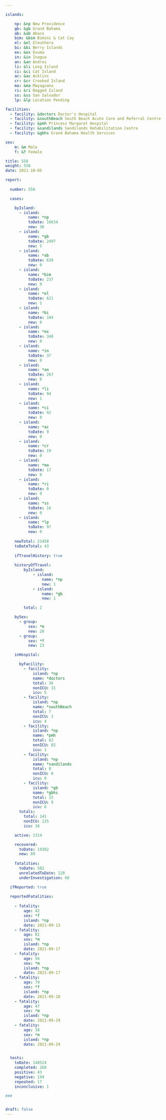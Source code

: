 ```yaml
---

islands:

    np: &np New Providence
    gb: &gb Grand Bahama
    ab: &ab Abaco
    bim: &bim Bimini & Cat Cay
    el: &el Eleuthera
    bi: &bi Berry Islands
    ex: &ex Exuma
    in: &in Inagua
    an: &an Andros
    li: &li Long Island
    ci: &ci Cat Island
    ac: &ac Acklins
    cr: &cr Crooked Island
    ma: &ma Mayaguana
    ri: &ri Ragged Island
    ss: &ss San Salvador
    lp: &lp Location Pending

facilities:
  - facility: &doctors Doctor's Hospital
  - facility: &southBeach South Beach Acute Care and Referral Centre
  - facility: &pmh Princess Margaret Hospital
  - facility: &sandilands Sandilands Rehabilitation Centre
  - facility: &gbhs Grand Bahama Health Services

sex:
    m: &m Male
    f: &f Female

title: 558
weight: 558
date: 2021-10-05

report:
  
  number: 558

  cases:

    byIsland:
      - island:
          name: *np 
          toDate: 16634
          new: 36
      - island:
          name: *gb 
          toDate: 2497 
          new: 5
      - island:
          name: *ab 
          toDate: 639 
          new: 0
      - island:
          name: *bim
          toDate: 237
          new: 0
      - island:
          name: *el 
          toDate: 621
          new: 1
      - island:
          name: *bi
          toDate: 104
          new: 0
      - island:
          name: *ex 
          toDate: 348
          new: 0
      - island:
          name: *in 
          toDate: 37 
          new: 0
      - island:
          name: *an 
          toDate: 267
          new: 0
      - island:
          name: *li 
          toDate: 94
          new: 1
      - island:
          name: *ci 
          toDate: 92
          new: 0
      - island:
          name: *ac 
          toDate: 9
          new: 0
      - island:
          name: *cr 
          toDate: 19
          new: 0
      - island:
          name: *ma 
          toDate: 17
          new: 0
      - island:
          name: *ri 
          toDate: 0
          new: 0
      - island:
          name: *ss  
          toDate: 16
          new: 0
      - island:
          name: *lp 
          toDate: 97
          new: 0
    
    newTotal: 21458
    toDateTotal: 43
    
    ifTravelHistory: true
    
    historyOfTravel:
        byIsland:
            - island:
                name: *np
                new: 1
            - island:
                name: *gb
                new: 1

        total: 2

    bySex:
      - group:
          sex: *m
          new: 20
      - group:
          sex: *f
          new: 23

    inHospital:

      byFacility:
        - facility:
            island: *np
            name: *doctors
            total: 36
            nonICU: 31
            icu: 5
        - facility:
            island: *np
            name: *southBeach
            total: 7
            nonICU: 3
            icu: 4
        - facility:
            island: *np
            name: *pmh
            total: 83
            nonICU: 82
            icu: 1
        - facility:
            island: *np
            name: *sandilands
            total: 0
            nonICU: 0
            icu: 0
        - facility:
            island: *gb
            name: *gbhs
            total: 15
            nonICU: 9
            icu: 6
      totals:
        total: 141    
        nonICU: 125 
        icu: 16

    active: 1314

    recovered: 
      toDate: 19382
      new: 89
    
    fatalities:
      toDate: 582
      unrelatedToDate: 120
      underInvestigation: 60

  ifReported: true
  
  reportedFatalities:
    
    - fatality: 
        age: 42
        sex: *f
        island: *np 
        date: 2021-09-13
    - fatality: 
        age: 81
        sex: *m
        island: *np 
        date: 2021-09-17
    - fatality: 
        age: 56
        sex: *m
        island: *np 
        date: 2021-09-17
    - fatality: 
        age: 79
        sex: *f
        island: *np
        date: 2021-09-28
    - fatality: 
        age: 47
        sex: *m
        island: *np
        date: 2021-09-29
    - fatality: 
        age: 38
        sex: *m
        island: *np
        date: 2021-09-29


  tests:
    toDate: 148524
    completed: 260
    positive: 43
    negative: 199
    repeated: 17
    inconclusive: 1 

###


draft: false
---
```

